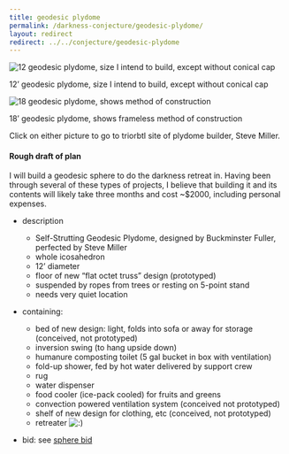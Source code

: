 ```yaml
---
title: geodesic plydome
permalink: /darkness-conjecture/geodesic-plydome/
layout: redirect
redirect: ../../conjecture/geodesic-plydome
---
```


![12 geodesic plydome, size I intend to build, except without conical cap][1]

12’ geodesic plydome, size I intend to build, except without conical cap

![18 geodesic plydome, shows method of construction][2]

18’ geodesic plydome, shows frameless method of construction

Click on either picture to go to triorbtl site of plydome builder, Steve Miller.

#### Rough draft of plan

I will build a geodesic sphere to do the darkness retreat in. Having been through several of these types of projects, I believe that building it and its contents will likely take three months and cost ~$2000, including personal expenses.

- description
    - Self-Strutting Geodesic Plydome, designed by Buckminster Fuller, perfected by Steve Miller
    - whole icosahedron
    - 12’ diameter
    - floor of new “flat octet truss” design (prototyped)
    - suspended by ropes from trees or resting on 5-point stand
    - needs very quiet location
- containing:
    - bed of new design: light, folds into sofa or away for storage (conceived, not prototyped)
    - inversion swing (to hang upside down)
    - humanure composting toilet (5 gal bucket in box with ventilation)
    - fold-up shower, fed by hot water delivered by support crew
    - rug
    - water dispenser
    - food cooler (ice-pack cooled) for fruits and greens
    - convection powered ventilation system (conceived not prototyped)
    - shelf of new design for clothing, etc (conceived, not prototyped)
    - retreater ![:\)][3]
- bid: see [sphere bid][4]

   [1]: https://web.archive.org/web/20050311230747im_/http://www.sover.net/~triorbtl/tn/D09-99-23.jpg (12 geodesic plydome)
   [2]: https://web.archive.org/web/20050403170016im_/http://www.sover.net/~triorbtl/tn/S18f-95-31.jpg (18 plydome)
   [3]: https://andrewdurham.com/wp-includes/images/smilies/icon_smile.gif
   [4]: https://andrewdurham.com/2009/07/sphere-bid/
